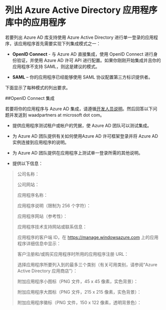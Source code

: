<properties
   pageTitle="列出 Azure Active Directory 应用程序库中的应用程序"
   description="如何列出 Azure Active Directory 库中支持单一登录的应用程序 | Azure"
   services="active-directory"
   documentationCenter="dev-center-name"
   authors="msmbaldwin"
   manager="mbaldwin"
   editor=""/>

<tags
   ms.service="active-directory"
   ms.date="02/19/2016"
   wacn.date="07/04/2016"/>


# 列出 Azure Active Directory 应用程序库中的应用程序

若要列出 Azure AD 库支持使用 Azure Active Directory 进行单一登录的应用程序，该应用程序首先需要实现下列集成模式之一：

* **OpenID Connect** - 与 Azure AD 直接集成，使用 OpenID Connect 进行身份验证，并使用 Azure AD 许可 API 进行配置。如果你刚刚开始集成并且你的应用程序不支持 SAML，则这是建议的模式。

* **SAML** – 你的应用程序已经能够使用 SAML 协议配置第三方标识提供者。

下面显示了每种模式的列出要求。

##OpenID Connect 集成

若要将你的应用程序与 Azure AD 集成，请遵循[开发人员说明](/documentation/articles/active-directory-authentication-scenarios/)。然后回答以下问题并发送到 waadpartners at microsoft dot com。

* 提供应用程序测试租户或帐户的凭据，使 Azure AD 团队可以测试集成。  

* 为 Azure AD 团队提供有关如何使用Azure AD 许可框架登录并将 Azure AD 实例连接到应用程序的说明。

* 为 Azure AD 团队提供在应用程序上测试单一登录所需的其他说明。

* 提供以下信息：

> 公司名称：
> 
> 公司网站：
> 
> 应用程序名称：
> 
> 应用程序说明（限制为 256 个字符）：
> 
> 应用程序网站（参考性）：
> 
> 应用程序技术支持网站或联系信息：
> 
> 应用程序的客户端 ID，在 https://manage.windowsazure.com 上的应用程序详细信息中显示：
> 
> 客户注册和/或购买应用程序时所用的应用程序注册 URL：
> 
> 选择应用程序所要列入到的最多三个类别（有关可用类别，请参阅“Azure Active Directory 应用商店”）：
> 
> 附加应用程序小图标（PNG 文件，45 x 45 像素，实色背景）：
> 
> 附加应用程序大图标（PNG 文件，215 x 215 像素，实色背景）：
> 
> 附加应用程序徽标（PNG 文件，150 x 122 像素，透明背景色）：


<!---HONumber=Mooncake_0411_2016-->